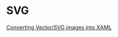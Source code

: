 # SVG

[Converting Vector/SVG images into XAML](https://liftcodeplay.com/2015/09/14/converting-vectorsvg-images-into-xaml/)

